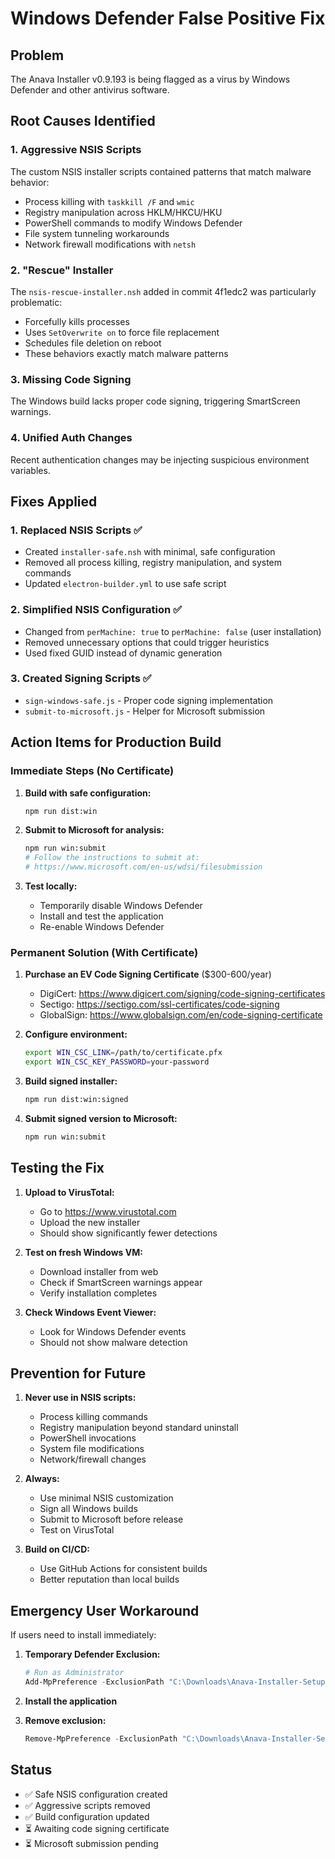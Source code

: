 # Windows Defender False Positive Fix

## Problem
The Anava Installer v0.9.193 is being flagged as a virus by Windows Defender and other antivirus software.

## Root Causes Identified

### 1. **Aggressive NSIS Scripts**
The custom NSIS installer scripts contained patterns that match malware behavior:
- Process killing with `taskkill /F` and `wmic`
- Registry manipulation across HKLM/HKCU/HKU
- PowerShell commands to modify Windows Defender
- File system tunneling workarounds
- Network firewall modifications with `netsh`

### 2. **"Rescue" Installer**
The `nsis-rescue-installer.nsh` added in commit 4f1edc2 was particularly problematic:
- Forcefully kills processes
- Uses `SetOverwrite on` to force file replacement
- Schedules file deletion on reboot
- These behaviors exactly match malware patterns

### 3. **Missing Code Signing**
The Windows build lacks proper code signing, triggering SmartScreen warnings.

### 4. **Unified Auth Changes**
Recent authentication changes may be injecting suspicious environment variables.

## Fixes Applied

### 1. **Replaced NSIS Scripts** ✅
- Created `installer-safe.nsh` with minimal, safe configuration
- Removed all process killing, registry manipulation, and system commands
- Updated `electron-builder.yml` to use safe script

### 2. **Simplified NSIS Configuration** ✅
- Changed from `perMachine: true` to `perMachine: false` (user installation)
- Removed unnecessary options that could trigger heuristics
- Used fixed GUID instead of dynamic generation

### 3. **Created Signing Scripts** ✅
- `sign-windows-safe.js` - Proper code signing implementation
- `submit-to-microsoft.js` - Helper for Microsoft submission

## Action Items for Production Build

### Immediate Steps (No Certificate)

1. **Build with safe configuration:**
   ```bash
   npm run dist:win
   ```

2. **Submit to Microsoft for analysis:**
   ```bash
   npm run win:submit
   # Follow the instructions to submit at:
   # https://www.microsoft.com/en-us/wdsi/filesubmission
   ```

3. **Test locally:**
   - Temporarily disable Windows Defender
   - Install and test the application
   - Re-enable Windows Defender

### Permanent Solution (With Certificate)

1. **Purchase an EV Code Signing Certificate** ($300-600/year)
   - DigiCert: https://www.digicert.com/signing/code-signing-certificates
   - Sectigo: https://sectigo.com/ssl-certificates/code-signing
   - GlobalSign: https://www.globalsign.com/en/code-signing-certificate

2. **Configure environment:**
   ```bash
   export WIN_CSC_LINK=/path/to/certificate.pfx
   export WIN_CSC_KEY_PASSWORD=your-password
   ```

3. **Build signed installer:**
   ```bash
   npm run dist:win:signed
   ```

4. **Submit signed version to Microsoft:**
   ```bash
   npm run win:submit
   ```

## Testing the Fix

1. **Upload to VirusTotal:**
   - Go to https://www.virustotal.com
   - Upload the new installer
   - Should show significantly fewer detections

2. **Test on fresh Windows VM:**
   - Download installer from web
   - Check if SmartScreen warnings appear
   - Verify installation completes

3. **Check Windows Event Viewer:**
   - Look for Windows Defender events
   - Should not show malware detection

## Prevention for Future

1. **Never use in NSIS scripts:**
   - Process killing commands
   - Registry manipulation beyond standard uninstall
   - PowerShell invocations
   - System file modifications
   - Network/firewall changes

2. **Always:**
   - Use minimal NSIS customization
   - Sign all Windows builds
   - Submit to Microsoft before release
   - Test on VirusTotal

3. **Build on CI/CD:**
   - Use GitHub Actions for consistent builds
   - Better reputation than local builds

## Emergency User Workaround

If users need to install immediately:

1. **Temporary Defender Exclusion:**
   ```powershell
   # Run as Administrator
   Add-MpPreference -ExclusionPath "C:\Downloads\Anava-Installer-Setup-0.9.193.exe"
   ```

2. **Install the application**

3. **Remove exclusion:**
   ```powershell
   Remove-MpPreference -ExclusionPath "C:\Downloads\Anava-Installer-Setup-0.9.193.exe"
   ```

## Status
- ✅ Safe NSIS configuration created
- ✅ Aggressive scripts removed
- ✅ Build configuration updated
- ⏳ Awaiting code signing certificate
- ⏳ Microsoft submission pending